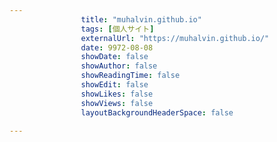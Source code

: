 ---
                title: "muhalvin.github.io"
                tags: [個人サイト]
                externalUrl: "https://muhalvin.github.io/"
                date: 9972-08-08
                showDate: false
                showAuthor: false
                showReadingTime: false
                showEdit: false
                showLikes: false
                showViews: false
                layoutBackgroundHeaderSpace: false
                ---

